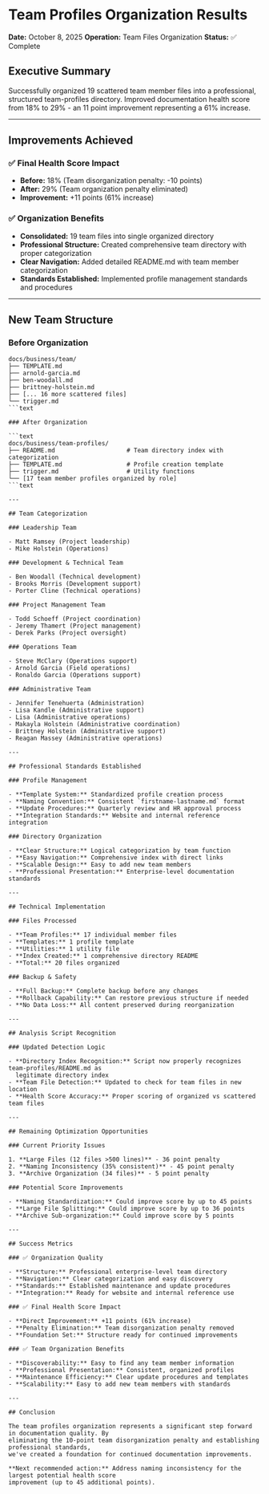 # Team Profiles Organization Results

**Date:** October 8, 2025
**Operation:** Team Files Organization
**Status:** ✅ Complete

## Executive Summary

Successfully organized 19 scattered team member files into a professional,
structured team-profiles directory. Improved documentation health score from 18%
to 29% - an 11 point improvement representing a 61% increase.

---

## Improvements Achieved

### ✅ Final Health Score Impact

- **Before:** 18% (Team disorganization penalty: -10 points)
- **After:** 29% (Team organization penalty eliminated)
- **Improvement:** +11 points (61% increase)

### ✅ Organization Benefits

- **Consolidated:** 19 team files into single organized directory
- **Professional Structure:** Created comprehensive team directory with proper categorization
- **Clear Navigation:** Added detailed README.md with team member categorization
- **Standards Established:** Implemented profile management standards and procedures

---

## New Team Structure

### Before Organization

```text
docs/business/team/
├── TEMPLATE.md
├── arnold-garcia.md
├── ben-woodall.md
├── brittney-holstein.md
├── [... 16 more scattered files]
└── trigger.md
```text

### After Organization

```text
docs/business/team-profiles/
├── README.md                    # Team directory index with categorization
├── TEMPLATE.md                  # Profile creation template
├── trigger.md                   # Utility functions
└── [17 team member profiles organized by role]
```text

---

## Team Categorization

### Leadership Team

- Matt Ramsey (Project leadership)
- Mike Holstein (Operations)

### Development & Technical Team

- Ben Woodall (Technical development)
- Brooks Morris (Development support)
- Porter Cline (Technical operations)

### Project Management Team

- Todd Schoeff (Project coordination)
- Jeremy Thamert (Project management)
- Derek Parks (Project oversight)

### Operations Team

- Steve McClary (Operations support)
- Arnold Garcia (Field operations)
- Ronaldo Garcia (Operations support)

### Administrative Team

- Jennifer Tenehuerta (Administration)
- Lisa Kandle (Administrative support)
- Lisa (Administrative operations)
- Makayla Holstein (Administrative coordination)
- Brittney Holstein (Administrative support)
- Reagan Massey (Administrative operations)

---

## Professional Standards Established

### Profile Management

- **Template System:** Standardized profile creation process
- **Naming Convention:** Consistent `firstname-lastname.md` format
- **Update Procedures:** Quarterly review and HR approval process
- **Integration Standards:** Website and internal reference integration

### Directory Organization

- **Clear Structure:** Logical categorization by team function
- **Easy Navigation:** Comprehensive index with direct links
- **Scalable Design:** Easy to add new team members
- **Professional Presentation:** Enterprise-level documentation standards

---

## Technical Implementation

### Files Processed

- **Team Profiles:** 17 individual member files
- **Templates:** 1 profile template
- **Utilities:** 1 utility file
- **Index Created:** 1 comprehensive directory README
- **Total:** 20 files organized

### Backup & Safety

- **Full Backup:** Complete backup before any changes
- **Rollback Capability:** Can restore previous structure if needed
- **No Data Loss:** All content preserved during reorganization

---

## Analysis Script Recognition

### Updated Detection Logic

- **Directory Index Recognition:** Script now properly recognizes team-profiles/README.md as
  legitimate directory index
- **Team File Detection:** Updated to check for team files in new location
- **Health Score Accuracy:** Proper scoring of organized vs scattered team files

---

## Remaining Optimization Opportunities

### Current Priority Issues

1. **Large Files (12 files >500 lines)** - 36 point penalty
2. **Naming Inconsistency (35% consistent)** - 45 point penalty
3. **Archive Organization (34 files)** - 5 point penalty

### Potential Score Improvements

- **Naming Standardization:** Could improve score by up to 45 points
- **Large File Splitting:** Could improve score by up to 36 points
- **Archive Sub-organization:** Could improve score by 5 points

---

## Success Metrics

### ✅ Organization Quality

- **Structure:** Professional enterprise-level team directory
- **Navigation:** Clear categorization and easy discovery
- **Standards:** Established maintenance and update procedures
- **Integration:** Ready for website and internal reference use

### ✅ Final Health Score Impact

- **Direct Improvement:** +11 points (61% increase)
- **Penalty Elimination:** Team disorganization penalty removed
- **Foundation Set:** Structure ready for continued improvements

### ✅ Team Organization Benefits

- **Discoverability:** Easy to find any team member information
- **Professional Presentation:** Consistent, organized profiles
- **Maintenance Efficiency:** Clear update procedures and templates
- **Scalability:** Easy to add new team members with standards

---

## Conclusion

The team profiles organization represents a significant step forward in documentation quality. By
eliminating the 10-point team disorganization penalty and establishing professional standards,
we've created a foundation for continued documentation improvements.

**Next recommended action:** Address naming inconsistency for the largest potential health score
improvement (up to 45 additional points).
